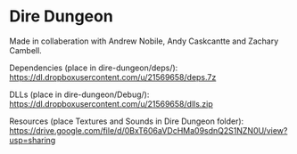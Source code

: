 Dire Dungeon
============

Made in collaberation with Andrew Nobile, Andy Caskcantte and Zachary Cambell.

Dependencies (place in dire-dungeon/deps/): https://dl.dropboxusercontent.com/u/21569658/deps.7z

DLLs (place in dire-dungeon/Debug/): https://dl.dropboxusercontent.com/u/21569658/dlls.zip

Resources (place Textures and Sounds in Dire Dungeon folder): https://drive.google.com/file/d/0BxT606aVDcHMa09sdnQ2S1NZN0U/view?usp=sharing
